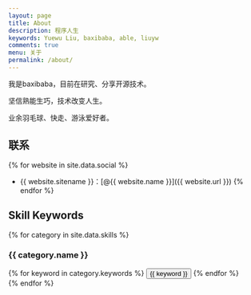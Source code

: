 ```yaml
---
layout: page
title: About
description: 程序人生
keywords: Yuewu Liu, baxibaba, able, liuyw
comments: true
menu: 关于
permalink: /about/
---
```


我是baxibaba，目前在研究、分享开源技术。

坚信熟能生巧，技术改变人生。

业余羽毛球、快走、游泳爱好者。

## 联系

{% for website in site.data.social %}
* {{ website.sitename }}：[@{{ website.name }}]({{ website.url }})
{% endfor %}

## Skill Keywords

{% for category in site.data.skills %}
### {{ category.name }}
<div class="btn-inline">
{% for keyword in category.keywords %}
<button class="btn btn-outline" type="button">{{ keyword }}</button>
{% endfor %}
</div>
{% endfor %}
